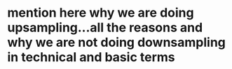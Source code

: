 # mention here why we are doing upsampling...all the reasons and why we are not doing downsampling in technical and basic terms